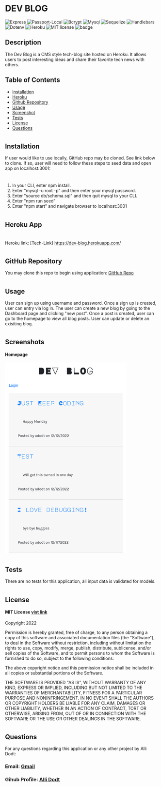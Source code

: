 # DEV BLOG
![Express](https://img.shields.io/badge/-Express-blue.svg)
![Passport-Local](https://img.shields.io/badge/Passport-Local-green.svg)
![Bcrypt](https://img.shields.io/badge/-Bcrypt-darkblue.svg)
![Mysql](https://img.shields.io/badge/-MySQL-darkgreen.svg)
![Sequelize](https://img.shields.io/badge/-Sequelize-blue.svg) 
![Handlebars](https://img.shields.io/badge/-Handlebars-ff69b4.svg)
![Dotenv](https://img.shields.io/badge/-Dotenv-lightblue.svg)
![Heroku](https://img.shields.io/badge/-Heroku-purple.svg)
![MIT license](https://img.shields.io/badge/License-MIT-green.svg)
![badge](https://img.shields.io/github/languages/top/yogibruce/tech-link)

## Description
The Dev Blog is a CMS style tech-blog site hosted on Heroku. It allows users to post interesting ideas and share their favorite tech news with others. 

 ## Table of Contents
- [Installation](#installation)
- [Heroku](#heroku)
- [Github Repository](#github-repo)
- [Usage](#usage)
- [Screenshot](#screenshot)
- [Tests](#tests)
- [License](#license)
- [Questions](#questions)

#
## Installation
<a id="installation"></a>
If user would like to use locally, GitHub repo may be cloned. See link below to clone. If so, user will need to follow these steps to seed data and open app on localhost:3001:
#
1. In your CLI, enter npm install.
2. Enter "mysql -u root -p" and then enter your mysql password.
3. Enter "source db/schema.sql" and then quit mysql to your CLI.
4. Enter "npm run seed"
5. Enter "npm start" and navigate browser to localhost:3001

#
## Heroku App
<a id="heroku"></a>

#
Heroku link: [Tech-Link] https://dev-blog.herokuapp.com/

#
## GitHub Repository
<a id="github-repo"></a>
You may clone this repo to begin using application: [GitHub Repo](https://github.com/adodt/dev_blog)

#
## Usage
<a id="usage"></a>
User can sign up using username and password. Once a sign up is created, user can entry via log in. The user can create a new blog by going to the Dashboard page and clicking "new post". Once a post is created, user can go to the homepage to view all blog posts. User can update or delete an exisiting blog. 

#
## Screenshots
<a id="screenshot"></a>

#### Homepage
<img src="assets/dev_blog_screenshot.png" width="400px">
<br>




#
## Tests
<a id="tests"></a>
There are no tests for this application, all input data is validated for models.

#
## License
<a id="license"></a>

#### MIT License [vist link](https://choosealicense.com/licenses/mit/)
Copyright 2022 

Permission is hereby granted, free of charge, to any person obtaining a copy of this software and associated documentation files (the "Software"), to deal in the Software without restriction, including without limitation the rights to use, copy, modify, merge, publish, distribute, sublicense, and/or sell copies of the Software, and to permit persons to whom the Software is furnished to do so, subject to the following conditions:

The above copyright notice and this permission notice shall be included in all copies or substantial portions of the Software.

THE SOFTWARE IS PROVIDED "AS IS", WITHOUT WARRANTY OF ANY KIND, EXPRESS OR IMPLIED, INCLUDING BUT NOT LIMITED TO THE WARRANTIES OF MERCHANTABILITY, FITNESS FOR A PARTICULAR PURPOSE AND NONINFRINGEMENT. IN NO EVENT SHALL THE AUTHORS OR COPYRIGHT HOLDERS BE LIABLE FOR ANY CLAIM, DAMAGES OR OTHER LIABILITY, WHETHER IN AN ACTION OF CONTRACT, TORT OR OTHERWISE, ARISING FROM, OUT OF OR IN CONNECTION WITH THE SOFTWARE OR THE USE OR OTHER DEALINGS IN THE SOFTWARE.

#
## Questions
<a id="questions"></a>

For any questions regarding this application or any other project by Alli Dodt:

### Email: [Gmail](mailto:allidodt@gmail.com)

### Gihub Profile: [Alli Dodt](https://github.com/adodt) 
